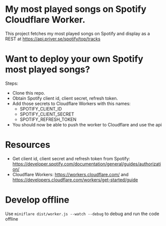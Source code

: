 # My most played songs on Spotify Cloudflare Worker.

This project fetches my most played songs on Spotify and display as a REST at https://api.priver.se/spotify/top/tracks


# Want to deploy your own Spotify most played songs?

Steps:
  - Clone this repo.
  - Obtain Spotify client id, client secret, refresh token.
  - Add those secrets to Cloudflare Workers with this names:
    - SPOTIFY_CLIENT_ID
    - SPOTIFY_CLIENT_SECRET
    - SPOTIFY_REFRESH_TOKEN
  - You should now be able to push the worker to Cloudflare and use the api

# Resources
- Get client id, client secret and refresh token from Spotify: https://developer.spotify.com/documentation/general/guides/authorization/
- Cloudflare Workers: https://workers.cloudflare.com/ and https://developers.cloudflare.com/workers/get-started/guide


# Develop offline
Use `miniflare dist/worker.js --watch --debug` to debug and run the code offline